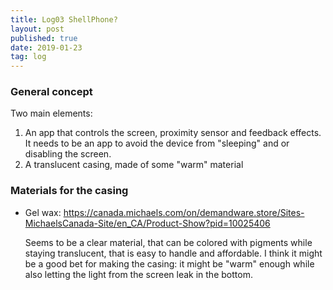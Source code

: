 ```yaml
---
title: Log03 ShellPhone?
layout: post
published: true
date: 2019-01-23
tag: log
---
```


### General concept

Two main elements: 

1. An app that controls the screen, proximity sensor and feedback effects. It needs to be an app to avoid the device from "sleeping" and or disabling the screen.
2. A translucent casing, made of some "warm" material


### Materials for the casing

- Gel wax: https://canada.michaels.com/on/demandware.store/Sites-MichaelsCanada-Site/en_CA/Product-Show?pid=10025406

    Seems to be a clear material, that can be colored with pigments while staying translucent, that is easy to handle and affordable. I think it might be a good bet for making the casing: it might be "warm" enough while also letting the light from the screen leak in the bottom.